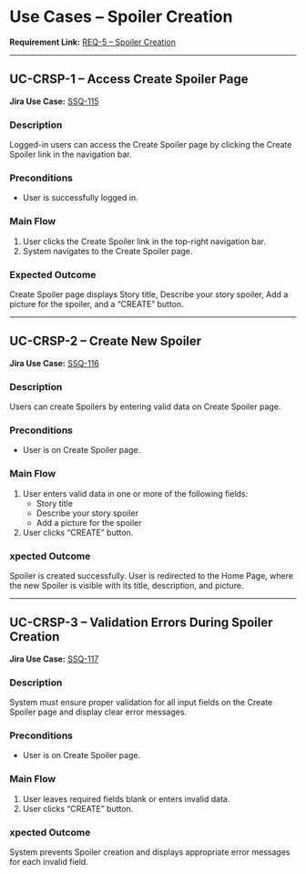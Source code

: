 # Use Cases – Spoiler Creation

**Requirement Link:** [REQ-5 – Spoiler Creation](https://storyspoilerqa.atlassian.net/browse/SSQ-114)

---

## UC-CRSP-1 – Access Create Spoiler Page
**Jira Use Case:** [SSQ-115](https://storyspoilerqa.atlassian.net/browse/SSQ-115)

### Description
Logged-in users can access the Create Spoiler page by clicking the Create Spoiler link in the navigation bar.

### Preconditions
- User is successfully logged in.

### Main Flow
1. User clicks the Create Spoiler link in the top-right navigation bar.
2. System navigates to the Create Spoiler page.

### Expected Outcome
Create Spoiler page displays Story title, Describe your story spoiler, Add a picture for the spoiler, and a “CREATE” button.

---

## UC-CRSP-2 – Create New Spoiler
**Jira Use Case:** [SSQ-116](https://storyspoilerqa.atlassian.net/browse/SSQ-116)

### Description
Users can create Spoilers by entering valid data on Create Spoiler page.

### Preconditions
- User is on Create Spoiler page.

### Main Flow
1. User enters valid data in one or more of the following fields:
   - Story title
   - Describe your story spoiler
   - Add a picture for the spoiler
2. User clicks “CREATE” button.

### xpected Outcome
Spoiler is created successfully. User is redirected to the Home Page, where the new Spoiler is visible with its title, description, and picture.

---

## UC-CRSP-3 – Validation Errors During Spoiler Creation
**Jira Use Case:** [SSQ-117](https://storyspoilerqa.atlassian.net/browse/SSQ-117)

### Description
System must ensure proper validation for all input fields on the Create Spoiler page and display clear error messages.

### Preconditions
- User is on Create Spoiler page.

### Main Flow
1. User leaves required fields blank or enters invalid data.
2. User clicks “CREATE” button.

### xpected Outcome
System prevents Spoiler creation and displays appropriate error messages for each invalid field.